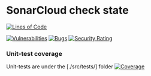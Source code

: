 # SonarCloud check state
[![Lines of Code](https://sonarcloud.io/api/project_badges/measure?project=innonymous_backend&metric=ncloc)](https://sonarcloud.io/summary/new_code?id=innonymous_backend)

[![Vulnerabilities](https://sonarcloud.io/api/project_badges/measure?project=innonymous_backend&metric=vulnerabilities)](https://sonarcloud.io/summary/new_code?id=innonymous_backend)
[![Bugs](https://sonarcloud.io/api/project_badges/measure?project=innonymous_backend&metric=bugs)](https://sonarcloud.io/summary/new_code?id=innonymous_backend)
[![Security Rating](https://sonarcloud.io/api/project_badges/measure?project=innonymous_backend&metric=security_rating)](https://sonarcloud.io/summary/new_code?id=innonymous_backend)

### Unit-test coverage
Unit-tests are under the [./src/tests/] folder
[![Coverage](https://sonarcloud.io/api/project_badges/measure?project=innonymous_backend&metric=coverage)](https://sonarcloud.io/summary/new_code?id=innonymous_backend)